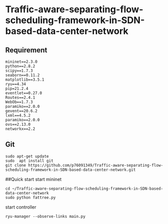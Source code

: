 # Traffic-aware-separating-flow-scheduling-framework-in-SDN-based-data-center-network
## Requirement
```
mininet==2.3.0
python==2.8.2
scipy==1.7.3
seaborn==0.11.2
matplotlib==3.5.1
ryu==4.34
pip=21.2.4
eventlet==0.27.0
Routes==2.4.1
WebOb==1.7.3
paramiko==2.0.0
gevent==20.6.2
lxml==4.5.2
paramiko==2.0.0
ovs==2.13.0
networkx==2.2
```
## Git
```
sudo apt-get update
sudo  apt install git
git clone https://github.com/p76091349/Traffic-aware-separating-flow-scheduling-framework-in-SDN-based-data-center-network.git
```

##Quick start
start mininet
```
cd ~/Traffic-aware-separating-flow-scheduling-framework-in-SDN-based-data-center-network
sudo python fattree.py
```

start controller
```
ryu-manager --observe-links main.py
```

